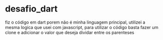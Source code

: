 # desafio_dart
fiz o código em dart porem não é minha linguagem principal, utilizei a mesma logica que usei com javascript, para utilizar o código basta fazer um clone e adicionar o valor que deseja dividar entre os parenteses 
